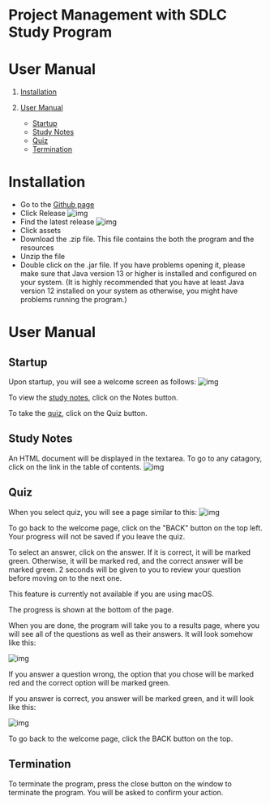 # Project Management with SDLC Study Program
# User Manual


1. [Installation](#installation)

2. [User Manual](#user-manual)
    * [Startup](#startup)
    * [Study Notes](#study-notes)
    * [Quiz](#quiz)
    * [Termination](#termination)



# Installation
* Go to the [Github page](https://github.com/njchensl/SDLCStudyProgram/tree/master)
* Click Release
![img](https://lh6.googleusercontent.com/BBOqmllmZfx_7JWd9Z38T5gzJrStB3v-6X83CSkPNvCR66IKTadeq2wjzJE=w1200-h630-p)
* Find the latest release
![img](https://lh3.googleusercontent.com/PbaqjrtlGQVmwtKKwtSmIZw9k5dSbx96Sp0GQ8tNOugodf2py7p1N05G28k=w1200-h630-p)
* Click assets
* Download the .zip file. This file contains the both the program and the resources
* Unzip the file
* Double click on the .jar file. If you have problems opening it, please make sure that Java version 13 or higher is installed and configured on your system.
(It is highly recommended that you have at least Java version 12 installed on your system as otherwise, you might have problems running the program.)

# User Manual

## Startup
Upon startup, you will see a welcome screen as follows:
![img](https://i.ibb.co/GTFXvDg/Capture.png)

To view the [study notes](#study-notes), click on the Notes button.

To take the [quiz](#quiz), click on the Quiz button.

## Study Notes
An HTML document will be displayed in the textarea. To go to any catagory, click on the link in the table of contents.
![img](https://i.ibb.co/1GHDnzC/Capture.png)

## Quiz
When you select quiz, you will see a page similar to this:
![img](https://i.ibb.co/wwFGY2B/Capture.png)

To go back to the welcome page, click on the "BACK" button on the top left. Your progress will not be saved if you leave the quiz.

To select an answer, click on the answer. If it is correct, it will be marked green. Otherwise, it will be marked red, and the correct answer will be marked green. 2 seconds will be given to you to review your question before moving on to the next one.

This feature is currently not available if you are using macOS.

The progress is shown at the bottom of the page.

When you are done, the program will take you to a results page, where you will see all of the questions as well as their answers. It will look somehow like this:

![img](https://i.ibb.co/rkxxwZS/Capture.png)

If you answer a question wrong, the option that you chose will be marked red and the correct option will be marked green.

If you answer is correct, you answer will be marked green, and it will look like this:

![img](https://i.ibb.co/5GzHKMZ/Capture2.png)

To go back to the welcome page, click the BACK button on the top.


## Termination
To terminate the program, press the close button on the window to terminate the program. You will be asked to confirm your action.
